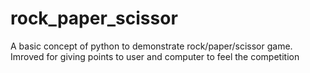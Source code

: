 # rock_paper_scissor
 A basic concept of python to demonstrate rock/paper/scissor game.  Imroved for giving points to user and computer to feel the competition

